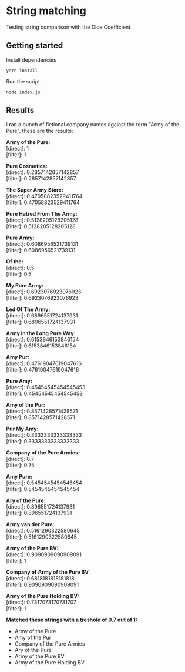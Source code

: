# String matching
Testing string comparison with the Dice Coefficient

## Getting started

Install dependencies

```
yarn install
```

Run the script

```
node index.js
```

## Results

I ran a bunch of fictional company names against the term "Army of the Pure", these are the results:

**Army of the Pure:**  
    [direct]: 1  
    [filter]: 1
  
**Pure Cosmetics:**  
    [direct]: 0.2857142857142857  
    [filter]: 0.2857142857142857
  
**The Super Army Store:**  
    [direct]: 0.47058823529411764  
    [filter]: 0.47058823529411764
  
**Pure Hatred From The Army:**  
    [direct]: 0.5128205128205128  
    [filter]: 0.5128205128205128
  
**Pure Army:**  
    [direct]: 0.6086956521739131  
    [filter]: 0.6086956521739131
  
**Of the:**  
    [direct]: 0.5  
    [filter]: 0.5
  
**My Pure Army:**  
    [direct]: 0.6923076923076923  
    [filter]: 0.6923076923076923
  
**Led Of The Army:**  
    [direct]: 0.6896551724137931  
    [filter]: 0.6896551724137931
  
**Army in the Long Pure Way:**  
    [direct]: 0.6153846153846154  
    [filter]: 0.6153846153846154
  
**Amy Pur:**  
    [direct]: 0.47619047619047616  
    [filter]: 0.47619047619047616
  
**Pure Amy:**  
    [direct]: 0.45454545454545453  
    [filter]: 0.45454545454545453
  
**Amy of the Pur:**  
    [direct]: 0.8571428571428571  
    [filter]: 0.8571428571428571
  
**Pur My Amy:**  
    [direct]: 0.3333333333333333  
    [filter]: 0.3333333333333333
  
**Company of the Pure Armies:**  
    [direct]: 0.7  
    [filter]: 0.75
  
**Amy Pure:**  
    [direct]: 0.5454545454545454  
    [filter]: 0.5454545454545454
  
**Ary of the Pure:**  
    [direct]: 0.896551724137931  
    [filter]: 0.896551724137931
  
**Army van der Pure:**  
    [direct]: 0.5161290322580645  
    [filter]: 0.5161290322580645
  
**Army of the Pure BV:**  
    [direct]: 0.9090909090909091  
    [filter]: 1
  
**Company of Army of the Pure BV:**  
    [direct]: 0.6818181818181818  
    [filter]: 0.9090909090909091
  
**Army of the Pure Holding BV:**  
    [direct]: 0.7317073170731707  
    [filter]: 1
  
**Matched these strings with a treshold of 0.7 out of 1:**  
* Army of the Pure
* Amy of the Pur
* Company of the Pure Armies
* Ary of the Pure
* Army of the Pure BV
* Army of the Pure Holding BV
